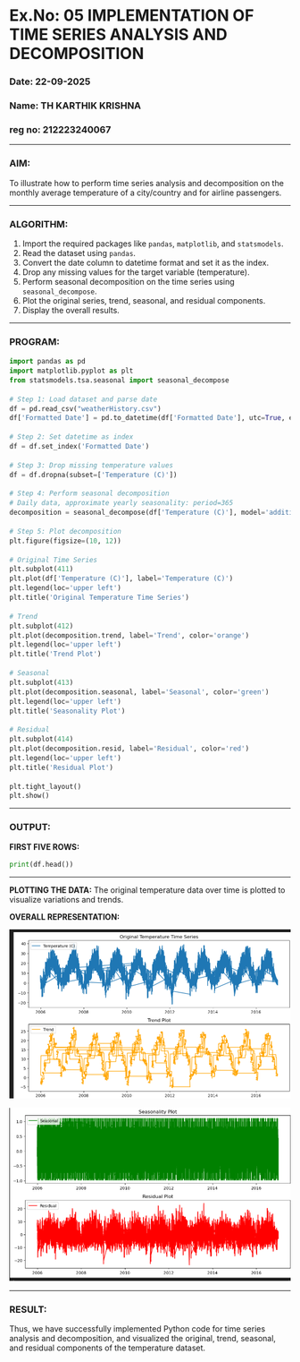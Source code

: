 # Ex.No: 05  IMPLEMENTATION OF TIME SERIES ANALYSIS AND DECOMPOSITION

### Date: 22-09-2025
### Name: TH KARTHIK KRISHNA
### reg no: 212223240067
---

### AIM:

To illustrate how to perform time series analysis and decomposition on the monthly average temperature of a city/country and for airline passengers.

---

### ALGORITHM:

1. Import the required packages like `pandas`, `matplotlib`, and `statsmodels`.
2. Read the dataset using `pandas`.
3. Convert the date column to datetime format and set it as the index.
4. Drop any missing values for the target variable (temperature).
5. Perform seasonal decomposition on the time series using `seasonal_decompose`.
6. Plot the original series, trend, seasonal, and residual components.
7. Display the overall results.

---

### PROGRAM:

```python
import pandas as pd
import matplotlib.pyplot as plt
from statsmodels.tsa.seasonal import seasonal_decompose

# Step 1: Load dataset and parse date
df = pd.read_csv("weatherHistory.csv")
df['Formatted Date'] = pd.to_datetime(df['Formatted Date'], utc=True, errors='coerce')

# Step 2: Set datetime as index
df = df.set_index('Formatted Date')

# Step 3: Drop missing temperature values
df = df.dropna(subset=['Temperature (C)'])

# Step 4: Perform seasonal decomposition
# Daily data, approximate yearly seasonality: period=365
decomposition = seasonal_decompose(df['Temperature (C)'], model='additive', period=365)

# Step 5: Plot decomposition
plt.figure(figsize=(10, 12))

# Original Time Series
plt.subplot(411)
plt.plot(df['Temperature (C)'], label='Temperature (C)')
plt.legend(loc='upper left')
plt.title('Original Temperature Time Series')

# Trend
plt.subplot(412)
plt.plot(decomposition.trend, label='Trend', color='orange')
plt.legend(loc='upper left')
plt.title('Trend Plot')

# Seasonal
plt.subplot(413)
plt.plot(decomposition.seasonal, label='Seasonal', color='green')
plt.legend(loc='upper left')
plt.title('Seasonality Plot')

# Residual
plt.subplot(414)
plt.plot(decomposition.resid, label='Residual', color='red')
plt.legend(loc='upper left')
plt.title('Residual Plot')

plt.tight_layout()
plt.show()
```

---

### OUTPUT:

**FIRST FIVE ROWS:**

```python
print(df.head())
```

---

**PLOTTING THE DATA:**
The original temperature data over time is plotted to visualize variations and trends.

**OVERALL REPRESENTATION:**

![alt text](image.png)

![alt text](image-1.png)

---

### RESULT:

Thus, we have successfully implemented Python code for time series analysis and decomposition, and visualized the original, trend, seasonal, and residual components of the temperature dataset.

